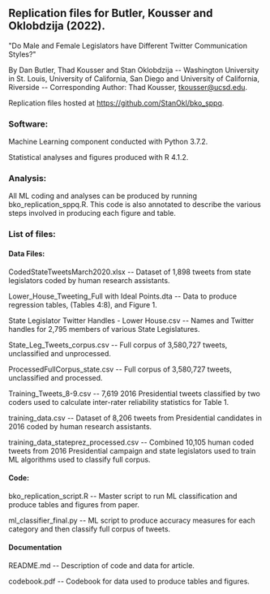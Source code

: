 ## Replication files for Butler, Kousser and Oklobdzija (2022). 


"Do Male and Female Legislators have Different Twitter Communication Styles?"

By Dan Butler, Thad Kousser and Stan Oklobdzija -- Washington University in St. Louis, University of California, San Diego and University of California, Riverside -- Corresponding Author: Thad Kousser, tkousser@ucsd.edu. 

Replication files hosted at https://github.com/StanOkl/bko_sppq.

### Software: 

Machine Learning component conducted with Python 3.7.2.

Statistical analyses and figures produced with R 4.1.2.

### Analysis:

All ML coding and analyses can be produced by running bko_replication_sppq.R. This code is also annotated to describe the various steps involved in producing each figure and table. 

### List of files:

#### Data Files:

CodedStateTweetsMarch2020.xlsx -- Dataset of 1,898 tweets from state legislators coded by human research assistants.

Lower_House_Tweeting_Full with Ideal Points.dta -- Data to produce regression tables, (Tables 4:8), and Figure 1.

State Legislator Twitter Handles - Lower House.csv -- Names and Twitter handles for 2,795 members of various State Legislatures.

State_Leg_Tweets_corpus.csv -- Full corpus of 3,580,727 tweets, unclassified and unprocessed. 

ProcessedFullCorpus_state.csv -- Full corpus of 3,580,727 tweets, unclassified and processed.

Training_Tweets_8-9.csv -- 7,619 2016 Presidential tweets classified by two coders used to calculate inter-rater reliability statistics for Table 1. 

training_data.csv -- Dataset of 8,206 tweets from Presidential candidates in 2016 coded by human research assistants.

training_data_stateprez_processed.csv -- Combined 10,105 human coded tweets from 2016 Presidential campaign and state legislators used to train ML algorithms used to classify full corpus. 

#### Code: 

bko_replication_script.R -- Master script to run ML classification and produce tables and figures from paper. 

ml_classifier_final.py -- ML script to produce accuracy measures for each category and then classify full corpus of tweets. 

#### Documentation 

README.md -- Description of code and data for article. 

codebook.pdf -- Codebook for data used to produce tables and figures.
